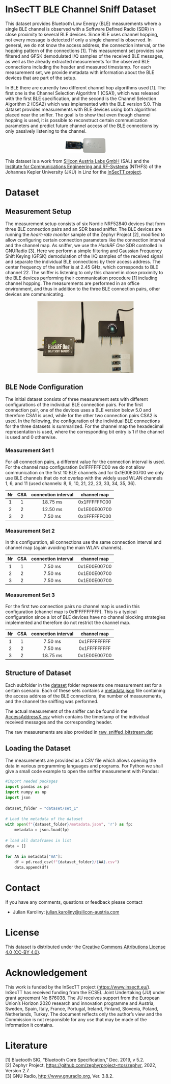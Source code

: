 # InSecTT BLE Channel Sniff Dataset

This dataset provides Bluetooth Low Energy (BLE) measurements where a single BLE channel is observed with a Software Defined Radio (SDR) in close proximity to several BLE devices. 
Since BLE uses channel hopping, not every message is detected if only a single channel is observed. In general, we do not know the access address, the connection interval, or the hopping pattern of the connections [1]. This measurement set provides raw filtered and GFSK demodulated I/Q samples of the received BLE messages, as well as the already extracted measurements for the observed BLE connections including the header and measured timestamp. For each measurement set, we provide metadata with information about the BLE devices that are part of the setup.

In BLE there are currently two different channel hop algorithms used [1]. The first one is the Channel Selection Algorithm 1 (CSA1), which was released with the first BLE specification, and the second is the Channel Selection Algorithm 2 (CSA2) which was implemented with the BLE version 5.0. This dataset provides measurements with BLE devices using both algorithms placed near the sniffer.
The goal is to show that even though channel hopping is used, it is possible to reconstruct certain communication parameters and predict future channel access of the BLE connections by only passively listening to the channel.

<p align="center">
<img src="setup/nrf52840.png" height="25%" width="25%" >
</p>

This dataset is a work from [Silicon Austria Labs GmbH](https://silicon-austria-labs.com/) (SAL) and the [Institute for Communications Engineering and RF-Systems](https://www.jku.at/en/institute-for-communications-engineering-and-rf-systems/)  (NTHFS) of the Johannes Kepler University (JKU) in Linz for the [InSecTT project](https://www.insectt.eu/).

# Dataset

## Measurement Setup

The measurement setup consists of six Nordic NRF52840 devices that form three BLE connection pairs and an SDR based sniffer. The BLE devices are running the  _heart-rate monitor_  sample of the Zephyr Project [2], modified to allow configuring certain connection parameters like the connection interval and the channel map. As sniffer, we use the _HackRF One_ SDR controlled in GNURadio [3].
Here we perform a simple filtering and Gaussian Frequency Shift Keying (GFSK) demodulation of the I/Q samples of the received signal and separate the individual BLE connections by their access address. The center frequency of the sniffer is at  2.45 GHz, which corresponds to BLE channel 22. The sniffer is listening to only this channel in close proximity to the BLE devices performing their communication procedure [1] including channel hopping. 
The measurements are performed in an office environment, and thus in addition to the three BLE connection pairs, other devices are communicating.

<p align="center">
<img src="setup/setup.png" height="60%" width="60%" >
</p>

## BLE Node Configuration
The initial dataset consists of three measurement sets with different configurations of the individual BLE connection pairs. For the first connection pair, one of the devices uses a BLE version below 5.0 and therefore CSA1 is used, while for the other two connection pairs CSA2 is used. In the following, the configuration of the individual BLE connections for the three datasets is summarized.  For the channel map the hexadecimal representation is used, where the corresponding bit entry is 1 if the channel is used and 0 otherwise.

### Measurement Set 1

For all connection pairs, a different value for the connection interval is used. For the channel map configuration 0x1FFFFFFC00 we do not allow communication on the first 10 BLE channels and for 0x1E00E00700 we only use BLE channels that do not overlap with the widely used WLAN channels 1, 6, and 11 (used channels: 8, 9, 10, 21, 22, 23, 33, 34, 35, 36).

|  Nr | CSA | connection interval | channel map |
|:--:	|:---:	|:---------------------:	|:-------------------------:	|
|  1 	|  1  	|         18.75 ms          	|        0x1FFFFFFC00       	|
|  2 	|  2  	|         12.50 ms          	|        0x1E00E00700       	|
|  3 	|  2  	|          7.50 ms         	|        0x1FFFFFFC00       	|


### Measurement Set 2
In this configuration, all connections use the same connection interval and channel map (again avoiding the main WLAN channels). 

|  Nr | CSA | connection interval | channel map |
|:--:	|:---:	|:---------------------:	|:-------------------------:	|
|  1 	|  1  	|          7.50 ms        	|        0x1E00E00700       	|
|  2 	|  2  	|          7.50 ms          	|        0x1E00E00700       	|
|  3 	|  2  	|          7.50 ms          	|        0x1E00E00700       	|


### Measurement Set 3
For the first two connection pairs no channel map is used in this configuration (channel map is 0x1FFFFFFFFF). This is a typical configuration since a lot of BLE devices have no channel blocking strategies implemented and therefore do not restrict the channel map.

|  Nr | CSA | connection interval | channel map |
|:--:	|:---:	|:---------------------:	|:-------------------------:	|
|  1 	|  1  	|          7.50  ms        	|        0x1FFFFFFFFF       	|
|  2 	|  2  	|          7.50  ms         	|        0x1FFFFFFFFF       	|
|  3 	|  2  	|         18.75  ms         	|        0x1E00E00700       	|


## Structure of Dataset
Each subfolder in the [dataset](dataset) folder represents one measurement set for a certain scenario. Each of these sets contains a [metadata.json](dataset/set_1/metadata.json) file containing the access address of the BLE connections, the number of measurements, and the channel the sniffing was performed. 

The actual measurement of the sniffer can be found in the [AccessAddressX.csv](dataset/set_1/2de79d63.csv) which contains the timestamp of the individual received messages and the corresponding header. 

The raw measurements are also provided in [raw_sniffed_bitstream.dat](dataset/set_1/raw_sniffed_bitstream.dat)


## Loading the Dataset
The measurements are provided as a CSV file which allows opening the data in various programming languages and programs. For Python we shall give a small code example to open the sniffer measurement with Pandas:


```python
#import needed packages
import pandas as pd
import numpy as np
import json

dataset_folder = "dataset/set_1"

# Load the metadata of the dataset
with open(f"{dataset_folder}/metadata.json", 'r') as fp:
    metadata = json.load(fp)
 
# load all dataframes in list
data = []

for AA in metadata["AA"]:
    df = pd.read_csv(f"{dataset_folder}/{AA}.csv") 
    data.append(df)
```

# Contact
If you have any comments, questions or feedback please contact
- Julian Karoliny: julian.karoliny@silicon-austria.com

# License 
This dataset is distributed under the [Creative Commons Attributions License 4.0 (CC-BY 4.0)](https://creativecommons.org/licenses/by/4.0/).


# Acknowledgement
This work is funded by the InSecTT project (https://www.insectt.eu/). InSecTT has received funding from the ECSEL Joint Undertaking (JU) under grant agreement No 876038. The JU receives support from the European Union’s Horizon 2020 research and innovation programme and Austria, Sweden, Spain, Italy, France, Portugal, Ireland, Finland, Slovenia, Poland, Netherlands, Turkey. The document reflects only the author’s view and the Commission is not responsible for any use that may be made of the information it contains.

# Literature

[1] Bluetooth SIG, “Bluetooth Core Specification,” Dec. 2019, v 5.2. <br/>
[2] Zephyr Project, https://github.com/zephyrproject-rtos/zephyr, 2022, Version 2.7. <br/>
[3] GNU Radio, http://www.gnuradio.org, Ver. 3.8.2.
